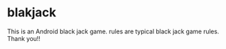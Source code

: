 # blakjack

This is an Android black jack game.
rules are typical black jack game rules.
Thank you!!
